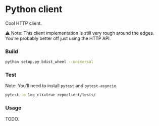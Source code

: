 # Python client

Cool HTTP client.

⚠️ Note: 
This client implementation is still very rough around the edges. You're probably better off just using the HTTP API.

### Build

```sh
python setup.py bdist_wheel --universal
```

### Test

Note: You'll need to install `pytest` and `pytest-asyncio`.

```sh
pytest -o log_cli=true repoclient/tests/
```

### Usage

TODO.
